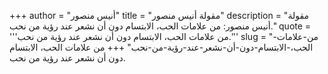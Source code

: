 +++
author = "أنيس منصور"
title = "مقولة أنيس منصور"
description = "مقولة أنيس منصور: من علامات الحب، الابتسام دون أن نشعر عند رؤية من نحب."
quote = '''من علامات الحب، الابتسام دون أن نشعر عند رؤية من نحب.'''
slug = "من-علامات-الحب،-الابتسام-دون-أن-نشعر-عند-رؤية-من-نحب"
+++
من علامات الحب، الابتسام دون أن نشعر عند رؤية من نحب.

